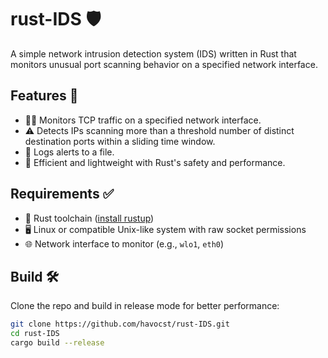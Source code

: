 # rust-IDS 🛡️

A simple network intrusion detection system (IDS) written in Rust that monitors unusual port scanning behavior on a specified network interface.

## Features 🚀

- 🕵️‍♂️ Monitors TCP traffic on a specified network interface.
- ⚠️ Detects IPs scanning more than a threshold number of distinct destination ports within a sliding time window.
- 📝 Logs alerts to a file.
- 🦀 Efficient and lightweight with Rust's safety and performance.

## Requirements ✅

- 🦀 Rust toolchain ([install rustup](https://rustup.rs/))
- 🖥️ Linux or compatible Unix-like system with raw socket permissions
- 🌐 Network interface to monitor (e.g., `wlo1`, `eth0`)

## Build 🛠️

Clone the repo and build in release mode for better performance:

```bash
git clone https://github.com/havocst/rust-IDS.git
cd rust-IDS
cargo build --release
